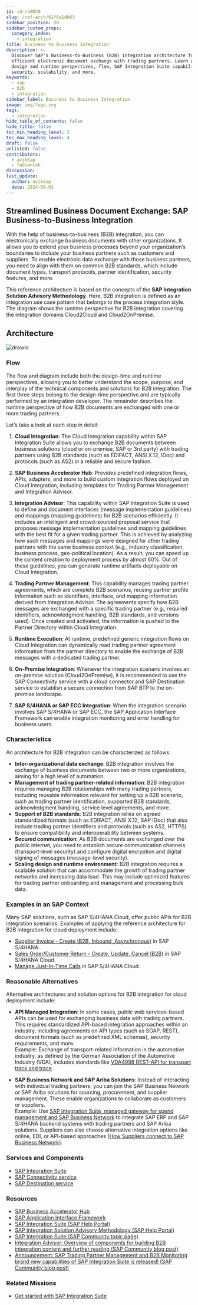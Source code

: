 ```yaml
---
id: id-ra0020
slug: /ref-arch/61f6a1db63
sidebar_position: 20
sidebar_custom_props:
  category_index:
    - integration
title: Business to Business Integration
description: >-
  Discover SAP's Business-to-Business (B2B) Integration architecture for
  efficient electronic document exchange with trading partners. Learn about
  design and runtime perspectives, flow, SAP Integration Suite capabilities,
  security, scalability, and more.
keywords:
  - sap
  - b2b
  - integration
sidebar_label: Business to Business Integration
image: img/logo.svg
tags:
  - integration
hide_table_of_contents: false
hide_title: false
toc_min_heading_level: 2
toc_max_heading_level: 4
draft: false
unlisted: false
contributors:
  - avikSap
  - fabianleh
discussion: 
last_update:
  author: avikSap
  date: 2024-08-01
---
```


## Streamlined Business Document Exchange: SAP Business-to-Business Integration

With the help of business-to-business (B2B) integration, you can electronically exchange business documents with other organizations. It allows you to extend your business processes beyond your organization’s boundaries to include your business partners such as customers and suppliers. To enable electronic data exchange with those business partners, you need to align with them on common B2B standards, which include document types, transport protocols, partner identification, security features, and more.

This reference architecture is based on the concepts of the **SAP Integration Solution Advisory Methodology**. Here, B2B integration is defined as an integration use case pattern that belongs to the process integration style. The diagram shows the runtime perspective for B2B integration covering the integration domains Cloud2Cloud and Cloud2OnPremise.

## Architecture

![drawio](drawio/business-to-business-integration.drawio)

### Flow

The flow and diagram include both the design-time and runtime perspectives, allowing you to better understand the scope, purpose, and interplay of the technical components and solutions for B2B integration. The first three steps belong to the design-time perspective and are typically performed by an integration developer. The remainder describes the runtime perspective of how B2B documents are exchanged with one or more trading partners.

Let’s take a look at each step in detail:

1. **Cloud Integration**: The Cloud Integration capability within SAP Integration Suite allows you to exchange B2B documents between business solutions (cloud or on-premise, SAP or 3rd party) with trading partners using B2B standards (such as EDIFACT, ANSI X.12, IDoc) and protocols (such as AS2) in a reliable and secure fashion.

2. **SAP Business Accelerator Hub**: Provides predefined integration flows, APIs, adapters, and more to build custom integration flows deployed on Cloud Integration, including templates for Trading Partner Management and Integration Advisor.

3. **Integration Advisor**: This capability within SAP Integration Suite is used to define and document interfaces (message implementation guidelines) and mappings (mapping guidelines) for B2B scenarios efficiently. It includes an intelligent and crowd-sourced proposal service that proposes message implementation guidelines and mapping guidelines with the best fit for a given trading partner. This is achieved by analyzing how such messages and mappings were designed for other trading partners with the same business context (e.g., industry classification, business process, geo-political location). As a result, you can speed up the content creation to deployment process by almost 60%. Out of these guidelines, you can generate runtime artifacts deployable on Cloud Integration.

4. **Trading Partner Management**: This capability manages trading partner agreements, which are complete B2B scenarios, reusing partner profile information such as identifiers, interface, and mapping information derived from Integration Advisor. The agreements specify how B2B messages are exchanged with a specific trading partner (e.g., required identifiers, acknowledgment handling, B2B standards, and versions used). Once created and activated, the information is pushed to the Partner Directory within Cloud Integration.

5. **Runtime Execution**: At runtime, predefined generic integration flows on Cloud Integration can dynamically read trading partner agreement information from the partner directory to enable the exchange of B2B messages with a dedicated trading partner.

6. **On-Premise Integration**: Whenever the integration scenario involves an on-premise solution (Cloud2OnPremise), it is recommended to use the SAP Connectivity service with a cloud connector and SAP Destination service to establish a secure connection from SAP BTP to the on-premise landscape.

7. **SAP S/4HANA or SAP ECC Integration**: When the integration scenario involves SAP S/4HANA or SAP ECC, the SAP Application Interface Framework can enable integration monitoring and error handling for business users.

### Characteristics

An architecture for B2B integration can be characterized as follows:

- **Inter-organizational data exchange**: B2B integration involves the exchange of business documents between two or more organizations, aiming for a high level of automation.
- **Management of trading partner-related information**: B2B integration requires managing B2B relationships with many trading partners, including reusable information relevant for setting up a B2B scenario, such as trading partner identification, supported B2B standards, acknowledgment handling, service level agreements, and more.
- **Support of B2B standards**: B2B integration relies on agreed standardized formats (such as EDIFACT, ANSI X.12, SAP IDoc) that also include trading partner identifiers and protocols (such as AS2, HTTPS) to ensure compatibility and interoperability between systems.
- **Secured communication**: As B2B documents are exchanged over the public internet, you need to establish secure communication channels (transport-level security) and configure digital encryption and digital signing of messages (message-level security).
- **Scaling design and runtime environment**: B2B integration requires a scalable solution that can accommodate the growth of trading partner networks and increasing data load. This may include optimized features for trading partner onboarding and management and processing bulk data.

### Examples in an SAP Context

Many SAP solutions, such as SAP S/4HANA Cloud, offer public APIs for B2B integration scenarios. Examples of applying the reference architecture for B2B integration for cloud deployment include:

- [Supplier Invoice - Create (B2B, Inbound, Asynchronous)](https://help.sap.com/docs/SAP_S4HANA_ON-PREMISE/91af7f8d3acd47da90d33aaacfcd0d59/a7deb63f4a9a43c2850933cb4c77f53d.html?q=Supplier%20Invoice%20-%20Create%20(B2B,%20Inbound,%20Asynchronous)%20&locale=en-US) in SAP S/4HANA.
- [Sales Order/Customer Return - Create, Update, Cancel (B2B)](https://help.sap.com/docs/SAP_S4HANA_CLOUD/03c04db2a7434731b7fe21dca77440da/4261582b6ca44d008c72be11b9a400e2.html?q=%22EDI%22%20Sales&locale=en-US) in SAP S/4HANA Cloud.
- [Manage Just-In-Time Calls](https://help.sap.com/docs/SAP_S4HANA_CLOUD/d35113ee62644d3abee1aaec148291d9/2963c5246b334cca8787cc1aa4cd587c.html?q=%22EDI%22%20Just&locale=en-US) in SAP S/4HANA Cloud.

### Reasonable Alternatives

Alternative architectures and solution options for B2B integration for cloud deployment include:

- **API Managed Integration**: In some cases, public web services-based APIs can be used for exchanging business data with trading partners. This requires standardized API-based integration approaches within an industry, including agreements on API types (such as SOAP, REST), document formats (such as predefined XML schemas), security requirements, and more.  
  Example: Exchange of transport-related information in the automotive industry, as defined by the German Association of the Automotive Industry (VDA), includes standards like [VDA4998 REST-API for transport track and trace](https://www.vda.de/en/news/publications/publication/vda-4998---rest-api-for-transport-track---trace---v1.0--2021-06).

- **SAP Business Network and SAP Ariba Solutions**: Instead of interacting with individual trading partners, you can join the SAP Business Network or SAP Ariba solutions for sourcing, procurement, and supplier management. These enable organizations to collaborate as customers or suppliers.  
  Example: Use [SAP Integration Suite, managed gateway for spend management and SAP Business Network](https://help.sap.com/docs/sisgw?locale=en-US) to integrate SAP ERP and SAP S/4HANA backend systems with trading partners and SAP Ariba solutions. Suppliers can also choose alternative integration options like online, EDI, or API-based approaches ([How Suppliers connect to SAP Business Network](https://help.sap.com/docs/business-network-for-trading-partners/introduction-to-business-network/how-suppliers-connect-to-sap-business-network?locale=en-US)).

### Services and Components

- [SAP Integration Suite](https://discovery-center.cloud.sap/serviceCatalog/integration-suite?region=all)
- [SAP Connectivity service](https://discovery-center.cloud.sap/serviceCatalog/connectivity-service?region=all)
- [SAP Destination service](https://discovery-center.cloud.sap/serviceCatalog/destination?service_plan=lite&region=all)

### Resources

- [SAP Business Accelerator Hub](https://hub.sap.com)
- [SAP Application Interface Framework](https://help.sap.com/docs/SAP_APPLICATION_INTERFACE_FRAMEWORK_OVERVIEW)
- [SAP Integration Suite (SAP Help Portal)](https://help.sap.com/docs/integration-suite)
- [SAP Integration Solution Advisory Methodology (SAP Help Portal)](https://help.sap.com/docs/architecture_guidance/f64ada51d9f44c83a751b96f955aad5a/85bcc8675d3e42718279bf7b87dafc2d.html?locale=en-US)
- [SAP Integration Suite (SAP Community topic page)](https://community.sap.com/topics/integration-suite)
- [Integration Advisor: Overview of components for building B2B integration content and further reading (SAP Community blog post)](https://blogs.sap.com/2021/09/28/integration-advisor-overview-of-components-for-building-b2b-integration-content-and-further-reading/)
- [Announcement: SAP Trading Partner Management and B2B Monitoring brand new capabilities of SAP Integration Suite is released! (SAP Community blog post)](https://blogs.sap.com/2021/12/17/announcement-sap-trading-partner-management-and-b2b-monitoring-brand-new-capabilities-of-sap-integration-suite-is-released/)

### Related Missions

- [Get started with SAP Integration Suite](https://discovery-center.cloud.sap/missiondetail/3258/3327/)